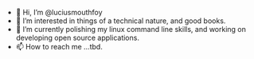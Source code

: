 - 👋 Hi, I’m @luciusmouthfoy
- 👀 I’m interested in things of a technical nature, and good books. 
- 🌱 I’m currently polishing my linux command line skills, and working on developing open source applications. 
- 📫 How to reach me ...tbd.

<!---
luciusmouthfoy/luciusmouthfoy is a ✨ special ✨ repository because its `README.md` (this file) appears on your GitHub profile.
You can click the Preview link to take a look at your changes.
--->
